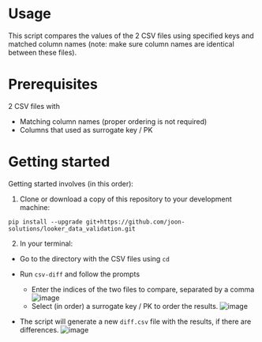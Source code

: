 # Usage 
This script compares the values of the 2 CSV files using specified keys and matched column names (note: make sure column names are identical between these files).

# Prerequisites
2 CSV files with 
- Matching column names (proper ordering is not required)
- Columns that used as surrogate key / PK

# Getting started
Getting started involves (in this order):
1. Clone or download a copy of this repository to your development machine:
```
pip install --upgrade git+https://github.com/joon-solutions/looker_data_validation.git
```

2. In your terminal:
- Go to the directory with the CSV files using `cd`
- Run `csv-diff` and follow the prompts
  - Enter the indices of the two files to compare, separated by a comma
    ![image](https://github.com/user-attachments/assets/aa0df05b-1905-422f-9e35-ca661eca6b9c)
  - Select (in order) a surrogate key / PK to order the results.
    ![image](https://github.com/user-attachments/assets/18235951-3624-4553-9905-b1071e0b23b9)

- The script will generate a new `diff.csv` file with the results, if there are differences.
  ![image](https://github.com/user-attachments/assets/e8a7b48d-6992-4399-bb77-69c3220e4202)
